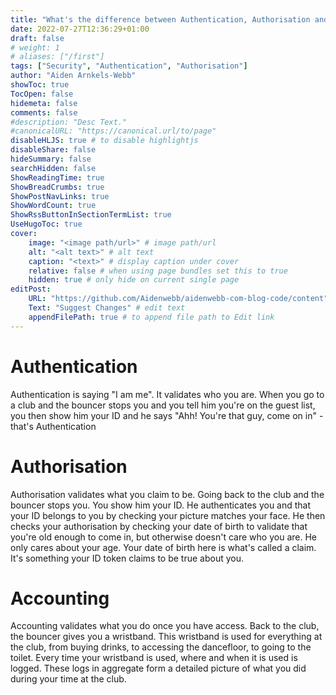 ```yaml
---
title: "What's the difference between Authentication, Authorisation and Accounting? (AAA)"
date: 2022-07-27T12:36:29+01:00
draft: false
# weight: 1
# aliases: ["/first"]
tags: ["Security", "Authentication", "Authorisation"]
author: "Aiden Arnkels-Webb"
showToc: true
TocOpen: false
hidemeta: false
comments: false
#description: "Desc Text."
#canonicalURL: "https://canonical.url/to/page"
disableHLJS: true # to disable highlightjs
disableShare: false
hideSummary: false
searchHidden: false
ShowReadingTime: true
ShowBreadCrumbs: true
ShowPostNavLinks: true
ShowWordCount: true
ShowRssButtonInSectionTermList: true
UseHugoToc: true
cover:
    image: "<image path/url>" # image path/url
    alt: "<alt text>" # alt text
    caption: "<text>" # display caption under cover
    relative: false # when using page bundles set this to true
    hidden: true # only hide on current single page
editPost:
    URL: "https://github.com/Aidenwebb/aidenwebb-com-blog-code/content"
    Text: "Suggest Changes" # edit text
    appendFilePath: true # to append file path to Edit link
---
```


# Authentication
Authentication is saying "I am me". It validates who you are.
When you go to a club and the bouncer stops you and you tell him you're on the guest list, you then show him your ID and he says "Ahh! You're that guy, come on in" - that's Authentication

# Authorisation
Authorisation validates what you claim to be. Going back to the club and the bouncer stops you. You show him your ID. He authenticates you and that your ID belongs to you by checking your picture matches your face. He then checks your authorisation by checking your date of birth to validate that you're old enough to come in, but otherwise doesn't care who you are. He only cares about your age. Your date of birth here is what's called a claim. It's something your ID token claims to be true about you. 

# Accounting
Accounting validates what you do once you have access. Back to the club, the bouncer gives you a wristband. This wristband is used for everything at the club, from buying drinks, to accessing the dancefloor, to going to the toilet. Every time your wristband is used, where and when it is used is logged. These logs in aggregate form a detailed picture of what you did during your time at the club.